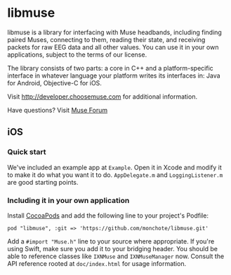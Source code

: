 # libmuse

libmuse is a library for interfacing with Muse headbands, including finding
paired Muses, connecting to them, reading their state, and receiving packets
for raw EEG data and all other values. You can use it in your own applications,
subject to the terms of our license.

The library consists of two parts: a core in C++ and a platform-specific
interface in whatever language your platform writes its interfaces in: Java for
Android, Objective-C for iOS.

Visit http://developer.choosemuse.com for additional information.

Have questions? Visit [Muse Forum](http://forum.choosemuse.com/)

## iOS

### Quick start

We've included an example app at `Example`. Open it in Xcode and
modify it to make it do what you want it to do. `AppDelegate.m` and
`LoggingListener.m` are good starting points.

### Including it in your own application

Install [CocoaPods](https://guides.cocoapods.org/using/getting-started.html) and add the following line to your project's Podfile:

```
pod "libmuse", :git => 'https://github.com/monchote/libmuse.git'
```

Add a `#import "Muse.h"` line to your source where appropriate. If you're using Swift, make sure you add it to your bridging header.
You should be able to reference classes like `IXNMuse` and `IXNMuseManager` now. Consult the API reference rooted at `doc/index.html` for usage information.
